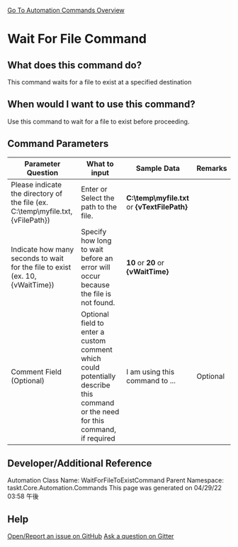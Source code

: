 <!--TITLE: Wait For File Command -->
<!-- SUBTITLE: a command in the File Operation Commands group. -->
[Go To Automation Commands Overview](/automation-commands.md)


# Wait For File Command


## What does this command do?
This command waits for a file to exist at a specified destination


## When would I want to use this command?
Use this command to wait for a file to exist before proceeding.


## Command Parameters
| Parameter Question   	| What to input  	|  Sample Data 	| Remarks  	|
| ---                    | ---               | ---           | ---       |
|Please indicate the directory of the file (ex. C:\temp\myfile.txt, {vFilePath})|Enter or Select the path to the file.|**C:\temp\myfile.txt** or **{vTextFilePath}**||
|Indicate how many seconds to wait for the file to exist (ex. 10, {vWaitTime})|Specify how long to wait before an error will occur because the file is not found.|**10** or **20** or **{vWaitTime}**||
|Comment Field (Optional)|Optional field to enter a custom comment which could potentially describe this command or the need for this command, if required|I am using this command to ...|Optional|








## Developer/Additional Reference
Automation Class Name: WaitForFileToExistCommand
Parent Namespace: taskt.Core.Automation.Commands
This page was generated on 04/29/22 03:58 午後


## Help
[Open/Report an issue on GitHub](https://github.com/saucepleez/taskt/issues/new)
[Ask a question on Gitter](https://gitter.im/taskt-rpa/Lobby)
